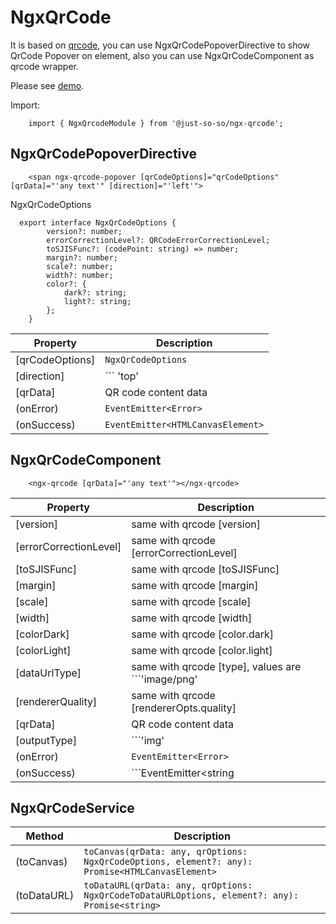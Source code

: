 # NgxQrCode

It is based on [qrcode](https://www.npmjs.com/package/qrcode), you can use NgxQrCodePopoverDirective to show QrCode Popover on element, also you can use NgxQrCodeComponent as qrcode wrapper.

Please see [demo](https://codesandbox.io/s/ngx-qrcode-example-oktcd).

Import:

        import { NgxQrcodeModule } from '@just-so-so/ngx-qrcode';

## NgxQrCodePopoverDirective

        <span ngx-qrcode-popover [qrCodeOptions]="qrCodeOptions" [qrData]="'any text'" [direction]="'left'">

NgxQrCodeOptions

      export interface NgxQrCodeOptions {
            version?: number;
            errorCorrectionLevel?: QRCodeErrorCorrectionLevel;
            toSJISFunc?: (codePoint: string) => number;
            margin?: number;
            scale?: number;
            width?: number;
            color?: {
                dark?: string;
                light?: string;
            };
        }

| Property        | Description                               |
| --------------- | ----------------------------------------- |
| [qrCodeOptions] | ``` NgxQrCodeOptions ```                  |
| [direction]     | ``` 'top' | 'right' |'bottom' |'left' ``` |
| [qrData]        | QR code content data                      |
| (onError)       | ```EventEmitter<Error>```                 |
| (onSuccess)     | ```EventEmitter<HTMLCanvasElement>```     |

## NgxQrCodeComponent

        <ngx-qrcode [qrData]="'any text'"></ngx-qrcode>

| Property               | Description                                                                         |
| ---------------------- | ----------------------------------------------------------------------------------- |
| [version]              | same with qrcode [version]                                                          |
| [errorCorrectionLevel] | same with qrcode [errorCorrectionLevel]                                             |
| [toSJISFunc]           | same with qrcode [toSJISFunc]                                                       |
| [margin]               | same with qrcode [margin]                                                           |
| [scale]                | same with qrcode [scale]                                                            |
| [width]                | same with qrcode [width]                                                            |
| [colorDark]            | same with qrcode [color.dark]                                                       |
| [colorLight]           | same with qrcode [color.light]                                                      |
| [dataUrlType]          | same with qrcode [type], values are ```'image/png' | 'image/jpeg' | 'image/webp'``` |
| [rendererQuality]      | same with qrcode [rendererOpts.quality]                                             |
| [qrData]               | QR code content data                                                                |
| [outputType]           | ```'img' | 'canvas' | 'url' ```                                                     |
| (onError)              | ```EventEmitter<Error>```                                                           |
| (onSuccess)            | ```EventEmitter<string | HTMLImageElement | HTMLCanvasElement>```                   |

## NgxQrCodeService

| Method      | Description                                                                                         |
| ----------- | --------------------------------------------------------------------------------------------------- |
| (toCanvas)  | ```toCanvas(qrData: any, qrOptions: NgxQrCodeOptions, element?: any): Promise<HTMLCanvasElement>``` |
| (toDataURL) | ```toDataURL(qrData: any, qrOptions: NgxQrCodeToDataURLOptions, element?: any): Promise<string>```  |